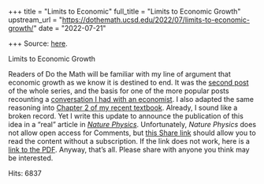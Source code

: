 +++
title = "Limits to Economic"
full_title = "Limits to Economic Growth"
upstream_url = "https://dothemath.ucsd.edu/2022/07/limits-to-economic-growth/"
date = "2022-07-21"

+++
Source: [here](https://dothemath.ucsd.edu/2022/07/limits-to-economic-growth/).

Limits to Economic Growth

Readers of Do the Math will be familiar with my line of argument that economic growth as we know it is destined to end. It was the [second post](https://dothemath.ucsd.edu/2011/07/can-economic-growth-last/) of the whole series, and the basis for one of the more popular posts recounting a [conversation I had with an economist](https://dothemath.ucsd.edu/2012/04/economist-meets-physicist/). I also adapted the same reasoning into [Chapter 2 of my recent textbook](https://escholarship.org/uc/item/9js5291m#chapter.2). Already, I sound like a broken record. Yet I write this update to announce the publication of this idea in a “real” article in *[Nature Physics](https://www.nature.com/articles/s41567-022-01652-6)*. Unfortunately, *Nature Physics* does not allow open access for Comments, but [this Share link](https://rdcu.be/cR8Pp) should allow you to read the content without a subscription. If the link does not work, here is a [link to the PDF](https://tmurphy.physics.ucsd.edu/papers/limits-econ-final.pdf). Anyway, that’s all. Please share with anyone you think may be interested.

Hits: 6837

[](https://www.addtoany.com/add_to/facebook?linkurl=https%3A%2F%2Fdothemath.ucsd.edu%2F2022%2F07%2Flimits-to-economic-growth%2F&linkname=Limits%20to%20Economic%20Growth "Facebook")[](https://www.addtoany.com/add_to/twitter?linkurl=https%3A%2F%2Fdothemath.ucsd.edu%2F2022%2F07%2Flimits-to-economic-growth%2F&linkname=Limits%20to%20Economic%20Growth "Twitter")[](https://www.addtoany.com/add_to/email?linkurl=https%3A%2F%2Fdothemath.ucsd.edu%2F2022%2F07%2Flimits-to-economic-growth%2F&linkname=Limits%20to%20Economic%20Growth "Email")[](https://www.addtoany.com/share)
